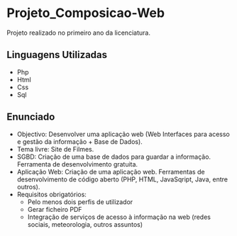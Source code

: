 # Projeto_Composicao-Web
Projeto realizado no primeiro ano da licenciatura.

## Linguagens Utilizadas
- Php
- Html
- Css
- Sql

## Enunciado
- Objectivo: Desenvolver uma aplicação web (Web Interfaces para acesso e gestão da informação + Base de Dados).
- Tema livre: Site de Filmes.
- SGBD: Criação de uma base de dados para guardar a informação. Ferramenta de desenvolvimento gratuita.
- Aplicação Web: Criação de uma aplicação web. Ferramentas de desenvolvimento de código aberto (PHP, HTML, JavaSqript, Java, entre outros).
- Requisitos obrigatórios:
  - Pelo menos dois perfis de utilizador
  - Gerar ficheiro PDF
  - Integração de serviços de acesso à informação na web (redes sociais, meteorologia, outros assuntos)
